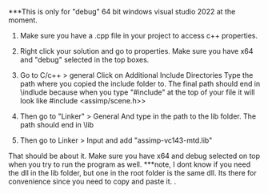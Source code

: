 
***This is only for "debug" 64 bit windows visual studio 2022 at the moment.



1. Make sure you have a .cpp file in your project to access c++ properties.
2. Right click your solution and go to properties.  Make sure you have x64 and "debug" selected in the top boxes.

3. Go to C/c++ > general
Click on Additional Include Directories
Type the path where you copied the include folder to.  The final path should end in \indlude because when you type "#include" at the top of your file it will look like #include <assimp/scene.h>>

4. Then go to "Linker" > General
And type in the path to the lib folder.  The path should end in \lib

5. Then go to Linker > Input
and add "assimp-vc143-mtd.lib"

That should be about it.  Make sure you have x64 and debug selected on top when you try to run the program as well.
***note, I dont know if you need the dll in the lib folder, but one in the root folder is the same dll.  Its there for convenience since you need to copy and paste it.
.
